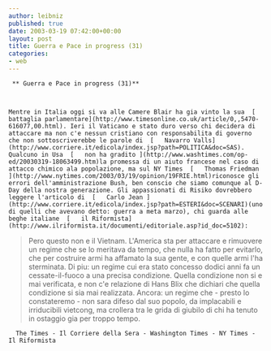 ```yaml
---
author: leibniz
published: true
date: 2003-03-19 07:42:00+00:00
layout: post
title: Guerra e Pace in progress (31)
categories:
- web
---
```


	 ** Guerra e Pace in progress (31)**
	
	
	
	Mentre in Italia oggi si va alle Camere Blair ha gia vinto la sua  [   battaglia parlamentare](http://www.timesonline.co.uk/article/0,,5470-616077,00.html). Ieri il Vaticano e stato duro verso chi decidera di attaccare ma non c'e nessun cristiano con responsabilita di governo che non sottoscriverebbe le parole di  [   Navarro Valls](http://www.corriere.it/edicola/index.jsp?path=POLITICA&doc=SAS). Qualcuno in Usa  [   non ha gradito ](http://www.washtimes.com/op-ed/20030319-18063499.htm)la promessa di un aiuto francese nel caso di attacco chimico ala popolazione, ma sul NY Times  [   Thomas Friedman ](http://www.nytimes.com/2003/03/19/opinion/19FRIE.html)riconosce gli errori dell'amministrazione Bush, ben conscio che siamo comunque al D-Day della nostra generazione. Gli appassionati di Risiko dovrebbero leggere l'articolo di  [   Carlo Jean ](http://www.corriere.it/edicola/index.jsp?path=ESTERI&doc=SCENARI)(uno di quelli che avevano detto: guerra a meta marzo), chi guarda alle beghe italiane  [   il Riformista](http://www.ilriformista.it/documenti/editoriale.asp?id_doc=5102): 

 


 

>   
> 
> 	Pero questo non e il Vietnam. L'America sta per attaccare e rimuovere un regime che se lo meritava da tempo, che nulla ha fatto per evitarlo, che per costruire armi ha affamato la sua gente, e con quelle armi l'ha sterminata. Di piu: un regime cui era stato concesso dodici anni fa un cessate-il-fuoco a una precisa condizione. Quella condizione non si e mai verificata, e non c'e relazione di Hans Blix che dichiari che quella condizione si sia mai realizzata. Ancora: un regime che - presto lo constateremo - non sara difeso dal suo popolo, da implacabili e irriducibili vietcong, ma crollera tra le grida di giubilo di chi ha tenuto in ostaggio gia per troppo tempo.

 

	  The Times - Il Corriere della Sera - Washington Times - NY Times - Il Riformista